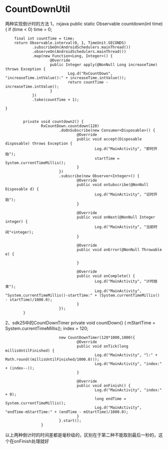 # CountDownUtil
两种实现倒计时的方法
1，rxjava
  public static Observable<Integer> countdown(int time) {
        if (time < 0) time = 0;

        final int countTime = time;
        return Observable.interval(0, 1, TimeUnit.SECONDS)
                .subscribeOn(AndroidSchedulers.mainThread())
                .observeOn(AndroidSchedulers.mainThread())
                .map(new Function<Long, Integer>() {
                        @Override
                        public Integer apply(@NonNull Long increaseTime) throws Exception {
                                Log.d("RxCountDown", "increaseTime.intValue():" + increaseTime.intValue());
                                return countTime - increaseTime.intValue();
                        }
                })
                .take(countTime + 1);

    }


            private void countdown2() {
                    RxCountDown.countdown(120)
                            .doOnSubscribe(new Consumer<Disposable>() {
                                    @Override
                                    public void accept(Disposable disposable) throws Exception {
                                            Log.d("MainActivity", "即时开始");
                                            startTime = System.currentTimeMillis();
                                    }
                            })
                            .subscribe(new Observer<Integer>() {
                                    @Override
                                    public void onSubscribe(@NonNull Disposable d) {
                                            Log.d("MainActivity", "记时开始");
                                    }

                                    @Override
                                    public void onNext(@NonNull Integer integer) {
                                            Log.d("MainActivity", "当前时间"+integer);
                                    }

                                    @Override
                                    public void onError(@NonNull Throwable e) {

                                    }

                                    @Override
                                    public void onComplete() {
                                            Log.d("MainActivity", "计时结束");
                                            Log.d("MainActivity", "System.currentTimeMillis()-startTime:" + (System.currentTimeMillis() - startTime)/1000.0);
                                    }
                            });
            }

  2、sdk25中的CountDownTimer
             private void countDown() {
                            mStartTime = System.currentTimeMillis();
                            index = 120;

                            new CountDownTimer(120*1000,1000){
                                    @Override
                                    public void onTick(long millisUntilFinished) {
                                            Log.d("MainActivity", "l:" + Math.round((millisUntilFinished/1000.0)));
                                            Log.d("MainActivity", "index:" + (index--));
                                    }

                                    @Override
                                    public void onFinish() {
                                            Log.d("MainActivity", "index:" + 0);
                                            long endTime = System.currentTimeMillis();
                                            Log.d("MainActivity", "endTime-mStartTime:" + (endTime - mStartTime)/1000.0);
                                    }
                            }.start();
                    }

  以上两种倒计时的时间差都是毫秒级的，区别在于第二种不能取到最后一秒的，这个在onFinish处理就好
